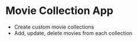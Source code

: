 Movie Collection App
=================

- Create custom movie collections
- Add, update, delete movies from each collection
